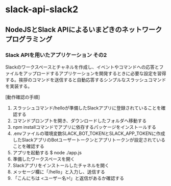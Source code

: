 # slack-api-slack2

## NodeJSとSlack APIによるいまどきのネットワークプログラミング

### Slack APIを用いたアプリケーション その2

Slackのワークスペースとチャネルを作成し、イベントやコマンドへの応答とファイルをアップロードするアプリケーションを開発するときに必要な設定を習得する。挨拶のコマンドを送信すると自動応答するシンプルなスラッシュコマンドを実装する。

[動作確認の手順]

1. スラッシュコマンド/helloが準備したSlackアプリに登録されていることを確認する
1. コマンドプロンプトを開き、ダウンロードしたフォルダへ移動する
1. npm installコマンドでアプリに依存するパッケージをインストールする
1. .envファイルの環境変数SLACK_BOT_TOKENとSLACK_APP_TOKENに作成したSlackアプリのBotユーザートークンとアプリトークンが設定されていることを確認する
1. アプリを起動する
    $ node ./app.js
1. 準備したワークスペースを開く
1. Slackアプリをインストールしたチャネルを開く
1. メッセージ欄に「/hello」と入力し、送信する
1. 「こんにちは <ユーザー名>!」と返信があるか確認する
